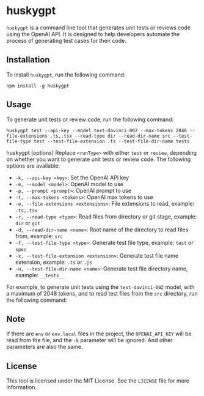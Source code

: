 # huskygpt

`huskygpt` is a command line tool that generates unit tests or reviews code using the OpenAI API. It is designed to help developers automate the process of generating test cases for their code.

## Installation

To install `huskygpt`, run the following command:
```
npm install -g huskygpt
```

## Usage

To generate unit tests or review code, run the following command:
```
huskygpt test --api-key --model text-davinci-002 --max-tokens 2048 --file-extensions .ts,.tsx --read-type dir --read-dir-name src --test-file-type test --test-file-extension .ts --test-file-dir-name tests
```

huskygpt [options]
Replace `<runType>` with either `test` or `review`, depending on whether you want to generate unit tests or review code. The following options are available:

- `-k, --api-key <key>`: Set the OpenAI API key
- `-m, --model <model>`: OpenAI model to use
- `-p, --prompt <prompt>`: OpenAI prompt to use
- `-t, --max-tokens <tokens>`: OpenAI max tokens to use
- `-e, --file-extensions <extensions>`: File extensions to read, example: `.ts,.tsx`
- `-r, --read-type <type>`: Read files from directory or git stage, example: `dir` or `git`
- `-d, --read-dir-name <name>`: Root name of the directory to read files from, example: `src`
- `-f, --test-file-type <type>`: Generate test file type, example: `test` or `spec`
- `-x, --test-file-extension <extension>`: Generate test file name extension, example: `.ts` or `.js`
- `-n, --test-file-dir-name <name>`: Generate test file directory name, example: `__tests__`

For example, to generate unit tests using the `text-davinci-002` model, with a maximum of 2048 tokens, and to read test files from the `src` directory, run the following command:

## Note

If there are `env` or `env.local` files in the project, the `OPENAI_API_KEY` will be read from the file, and the `-k` parameter will be ignored. And other parameters are also the same.

## License

This tool is licensed under the MIT License. See the `LICENSE` file for more information.
